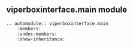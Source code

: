 ## viperboxinterface.main module

```{eval-rst}
.. automodule:: viperboxinterface.main
    :members:
    :undoc-members:
    :show-inheritance:
```
